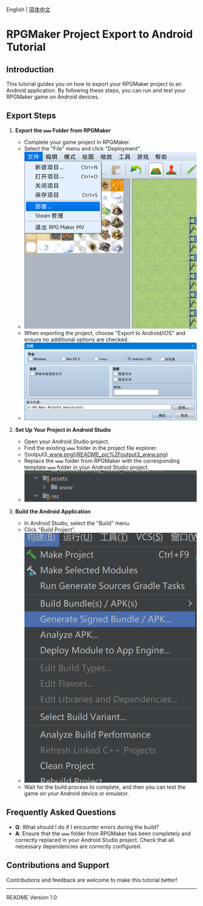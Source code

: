 English | [简体中文](README.md)
# RPGMaker Project Export to Android Tutorial

## Introduction
This tutorial guides you on how to export your RPGMaker project to an Android application. By following these steps, you can run and test your RPGMaker game on Android devices.

## Export Steps
1. **Export the `www` Folder from RPGMaker**
   - Complete your game project in RPGMaker.
   - Select the "File" menu and click "Deployment".
   - ![output1.png](README_pic%2Foutput1.png)
   - When exporting the project, choose "Export to Android/iOS" and ensure no additional options are checked.
   - ![output2.png](README_pic%2Foutput2.png)

2. **Set Up Your Project in Android Studio**
   - Open your Android Studio project.
   - Find the existing `www` folder in the project file explorer.
   - ![output3_www.png](README_pic%2Foutput3_www.png)
   - Replace the `www` folder from RPGMaker with the corresponding template `www` folder in your Android Studio project.
   - ![output4_asset.png](README_pic%2Foutput4_asset.png)

3. **Build the Android Application**
   - In Android Studio, select the "Build" menu.
   - Click "Build Project".
   - ![output5_gene.png](README_pic%2Foutput5_gene.png)
   - Wait for the build process to complete, and then you can test the game on your Android device or emulator.

## Frequently Asked Questions
- **Q**: What should I do if I encounter errors during the build?
- **A**: Ensure that the `www` folder from RPGMaker has been completely and correctly replaced in your Android Studio project. Check that all necessary dependencies are correctly configured.

## Contributions and Support

Contributions and feedback are welcome to make this tutorial better!

---
README Version 1.0
